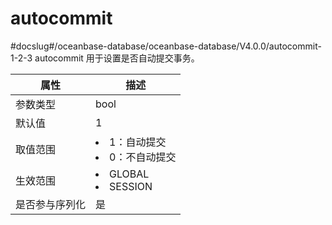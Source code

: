 autocommit 
===============================
#docslug#/oceanbase-database/oceanbase-database/V4.0.0/autocommit-1-2-3
autocommit 用于设置是否自动提交事务。


| **属性**  |                                                   **描述**                                                   |
|---------|------------------------------------------------------------------------------------------------------------|
| 参数类型    | bool                                                                                                       |
| 默认值     | 1                                                                                                          |
| 取值范围    | <li> 1：自动提交   <li> 0：不自动提交    |
| 生效范围    | <li> GLOBAL   <li> SESSION    |
| 是否参与序列化 | 是                                                                                                          |




